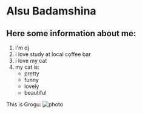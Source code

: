# Alsu Badamshina
## Here some information about me:
1. i'm dj
2. i love study at local coffee bar
3. i love my cat 
4. my cat is:
   - pretty
   - funny
   - lovely
   - beautiful

This is Grogu:
![photo](http://joxi.ru/nAyEx6QIkWDWLA)